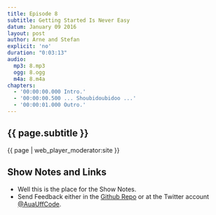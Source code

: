 ```yaml
---
title: Episode 8
subtitle: Getting Started Is Never Easy
datum: January 09 2016
layout: post
author: Arne and Stefan
explicit: 'no'
duration: "0:03:13"
audio:
  mp3: 8.mp3
  ogg: 8.ogg
  m4a: 8.m4a
chapters:
  - '00:00:00.000 Intro.'
  - '00:00:00.500 ... Shoubidoubidoo ...'
  - '00:00:01.000 Outro.'
---
```


## {{ page.subtitle }}

{{ page | web_player_moderator:site }}

## Show Notes and Links

  * Well this is the place for the Show Notes.
  * Send Feedback either in the [Github Repo](https://github.com/haslinger/jekyll-octopod) or at the Twitter account [@AuaUffCode](http://twitter.com/@AuaUffCode).
